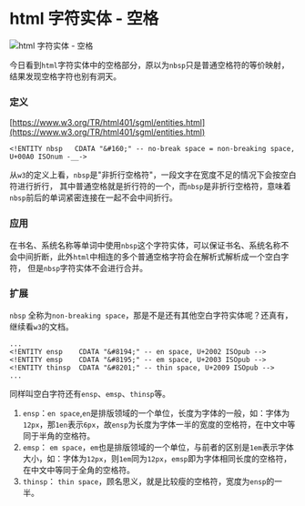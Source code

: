 # html 字符实体 - 空格

![html 字符实体 - 空格](https://0.z.wiki/images/20220522/3e47dfea08b7490c868ae5624735ee49.jpg?x-oss-process=image/resize,w_800/quality,q_80)

今日看到`html`字符实体中的空格部分，原以为`nbsp`只是普通空格符的等价映射，结果发现空格字符也别有洞天。

### 定义

[https://www.w3.org/TR/html401/sgml/entities.html](https://www.w3.org/TR/html401/sgml/entities.html)

```text
<!ENTITY nbsp   CDATA "&#160;" -- no-break space = non-breaking space, U+00A0 ISOnum -__->
```

从`w3`的定义上看，`nbsp`是"非折行空格符"，一段文字在宽度不足的情况下会按空白符进行折行，
其中普通空格就是折行符的一个，而`nbsp`是非折行空格符，意味着`nbsp`前后的单词紧密连接在一起不会中间折行。

### 应用

在书名、系统名称等单词中使用`nbsp`这个字符实体，可以保证书名、系统名称不会中间折断，此外`html`中相连的多个普通空格字符会在解析式解析成一个空白字符，
但是`nbsp`字符实体不会进行合并。

### 扩展

`nbsp` 全称为`non-breaking space`，那是不是还有其他空白字符实体呢？还真有，继续看`w3`的文档。

```text
...
<!ENTITY ensp    CDATA "&#8194;" -- en space, U+2002 ISOpub -->
<!ENTITY emsp    CDATA "&#8195;" -- em space, U+2003 ISOpub -->
<!ENTITY thinsp  CDATA "&#8201;" -- thin space, U+2009 ISOpub -->
...
```

同样叫空白字符还有`ensp`、`emsp`、`thinsp`等。

1. `ensp`：`en space`,`en`是排版领域的一个单位，长度为字体的一般，如：字体为`12px`，那`1en`表示`6px`，故`ensp`为长度为字体一半的宽度的空格符，在中文中等同于半角的空格符。
2. `emsp`： `em space`，`em`也是排版领域的一个单位，与前者的区别是`1em`表示字体大小，如：字体为`12px`，则`1em`同为`12px`，`emsp`即为字体相同长度的空格符，在中文中等同于全角的空格符。
3. `thinsp`： `thin space`，顾名思义，就是比较瘦的空格符，宽度为`ensp`的一半。

